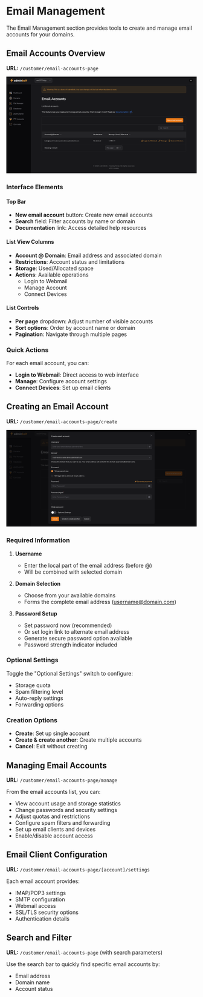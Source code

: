 # Email Management

The Email Management section provides tools to create and manage email accounts for your domains.

## Email Accounts Overview
**URL:** `/customer/email-accounts-page`

![Email Accounts Interface](/screenshots/email-accounts-list.png)

### Interface Elements

#### Top Bar
- **New email account** button: Create new email accounts
- **Search** field: Filter accounts by name or domain
- **Documentation** link: Access detailed help resources

#### List View Columns
- **Account @ Domain**: Email address and associated domain
- **Restrictions**: Account status and limitations
- **Storage**: Used/Allocated space
- **Actions**: Available operations
  - Login to Webmail
  - Manage Account
  - Connect Devices

#### List Controls
- **Per page** dropdown: Adjust number of visible accounts
- **Sort options**: Order by account name or domain
- **Pagination**: Navigate through multiple pages

### Quick Actions
For each email account, you can:
- **Login to Webmail**: Direct access to web interface
- **Manage**: Configure account settings
- **Connect Devices**: Set up email clients

## Creating an Email Account
**URL:** `/customer/email-accounts-page/create`

![Create Email Account Interface](/screenshots/email-accounts-create.png)

### Required Information
1. **Username**
   - Enter the local part of the email address (before @)
   - Will be combined with selected domain

2. **Domain Selection**
   - Choose from your available domains
   - Forms the complete email address (username@domain.com)

3. **Password Setup**
   - Set password now (recommended)
   - Or set login link to alternate email address
   - Generate secure password option available
   - Password strength indicator included

### Optional Settings
Toggle the "Optional Settings" switch to configure:
- Storage quota
- Spam filtering level
- Auto-reply settings
- Forwarding options

### Creation Options
- **Create**: Set up single account
- **Create & create another**: Create multiple accounts
- **Cancel**: Exit without creating

## Managing Email Accounts
**URL:** `/customer/email-accounts-page/manage`

From the email accounts list, you can:
- View account usage and storage statistics
- Change passwords and security settings
- Adjust quotas and restrictions
- Configure spam filters and forwarding
- Set up email clients and devices
- Enable/disable account access

## Email Client Configuration
**URL:** `/customer/email-accounts-page/[account]/settings`

Each email account provides:
- IMAP/POP3 settings
- SMTP configuration
- Webmail access
- SSL/TLS security options
- Authentication details

## Search and Filter
**URL:** `/customer/email-accounts-page` (with search parameters)

Use the search bar to quickly find specific email accounts by:
- Email address
- Domain name
- Account status 